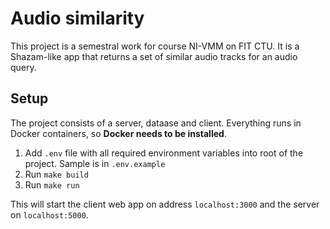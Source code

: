 # Audio similarity

This project is a semestral work for course NI-VMM on FIT CTU. It is a Shazam-like app that returns a set of similar audio tracks for an audio query.

## Setup

The project consists of a server, dataase and client. Everything runs in Docker containers, so **Docker needs to be installed**.

1. Add `.env` file with all required environment variables into root of the project. Sample is in `.env.example`
2. Run `make build`
3. Run `make run`

This will start the client web app on address `localhost:3000` and the server on `localhost:5000`.

